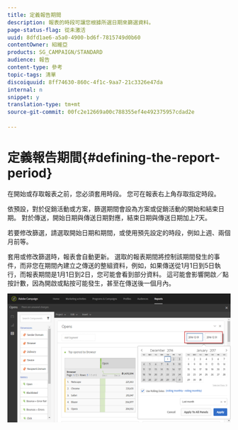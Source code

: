 ```yaml
---
title: 定義報告期間
description: 報表的時段可讓您根據所選日期來篩選資料。
page-status-flag: 從未激活
uuid: 8dfd1ae6-a5a0-4900-bd6f-7815749d0b60
contentOwner: 紹維亞
products: SG_CAMPAIGN/STANDARD
audience: 報告
content-type: 參考
topic-tags: 清單
discoiquuid: 8ff74630-860c-4f1c-9aa7-21c3326e47da
internal: n
snippet: y
translation-type: tm+mt
source-git-commit: 00fc2e12669a00c788355ef4e492375957cdad2e

---
```



# 定義報告期間{#defining-the-report-period}

在開始或存取報表之前，您必須套用時段。 您可在報表右上角存取指定時段。

依預設，對於促銷活動或方案，篩選期間會設為方案或促銷活動的開始和結束日期。 對於傳送，開始日期與傳送日期對應，結束日期與傳送日期加上7天。

若要修改篩選，請選取開始日期和期間，或使用預先設定的時段，例如上週、兩個月前等。

套用或修改篩選時，報表會自動更新。 選取的報表期間將控制該期間發生的事件，而非您在期間內建立之傳送的整組資料，例如，如果傳送從1月1日到5日執行，而報表期間是1月1日到2日，您可能會看到部分資料。 這可能會影響開啟／點按計數，因為開啟或點按可能發生，甚至在傳送後一個月內。

![](assets/campaign_reports_5.png)

